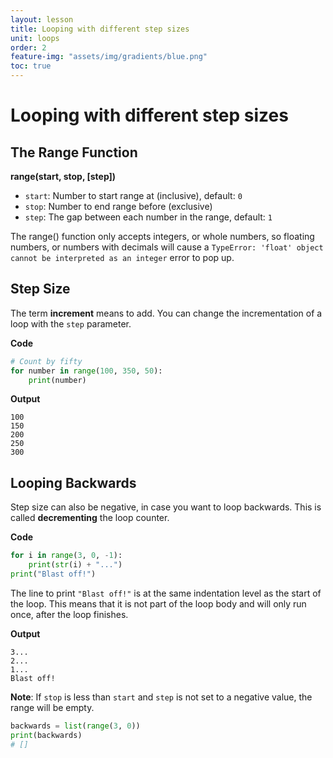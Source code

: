 ```yaml
---
layout: lesson
title: Looping with different step sizes
unit: loops
order: 2
feature-img: "assets/img/gradients/blue.png"
toc: true
---
```


# Looping with different step sizes

## The Range Function

**range(start, stop, [step])**

- `start`: Number to start range at (inclusive), default: `0`
- `stop`: Number to end range before (exclusive)
- `step`: The gap between each number in the range, default: `1`

The range() function only accepts integers, or whole numbers, so floating numbers, or numbers with decimals will cause a ```TypeError: 'float' object cannot be interpreted as an integer``` error to pop up.

## Step Size

The term **increment** means to add. You can change the incrementation of a loop with the `step` parameter.

**Code**

```python
# Count by fifty
for number in range(100, 350, 50):
    print(number)
```

**Output**

```
100
150
200
250
300
```

## Looping Backwards

Step size can also be negative, in case you want to loop backwards. This is called **decrementing** the loop counter.

**Code**

```python
for i in range(3, 0, -1):
    print(str(i) + "...")
print("Blast off!")
```

The line to print `"Blast off!"` is at the same indentation level as the start of the loop. This means that it is not part of the loop body and will only run once, after the loop finishes.

**Output**

```
3...
2...
1...
Blast off!
```

**Note**: If `stop` is less than `start` and `step` is not set to a negative value, the range will be empty.

```python
backwards = list(range(3, 0))
print(backwards)
# []
```
